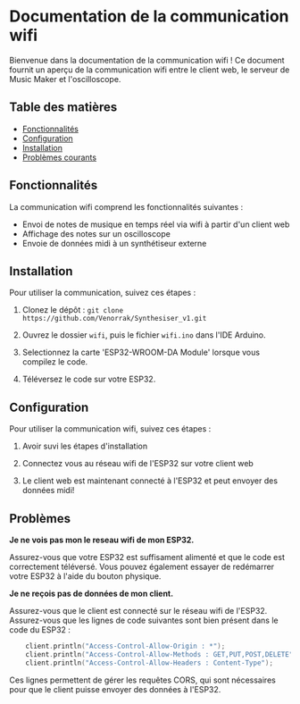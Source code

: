 # Documentation de la communication wifi

Bienvenue dans la documentation de la communication wifi ! Ce document fournit un aperçu de la communication wifi entre le client web, le serveur de Music Maker et l'oscilloscope.

## Table des matières

- [Fonctionnalités](#fonctionnalités)
- [Configuration](#Configuration)
- [Installation](#installation)
- [Problèmes courants](#Problèmes)


## Fonctionnalités

La communication wifi comprend les fonctionnalités suivantes :

- Envoi de notes de musique en temps réel via wifi à partir d'un client web
- Affichage des notes sur un oscilloscope
- Envoie de données midi à un synthétiseur externe

## Installation

Pour utiliser la communication, suivez ces étapes :

1. Clonez le dépôt : `git clone https://github.com/Venorrak/Synthesiser_v1.git`

2. Ouvrez le dossier `wifi`, puis le fichier `wifi.ino` dans l'IDE Arduino. 

3. Selectionnez la carte 'ESP32-WROOM-DA Module' lorsque vous compilez le code.

4. Téléversez le code sur votre ESP32.

## Configuration

Pour utiliser la communication wifi, suivez ces étapes :
 
1. Avoir suvi les étapes d'installation

2. Connectez vous au réseau wifi de l'ESP32 sur votre client web

3. Le client web est maintenant connecté à l'ESP32 et peut envoyer des données midi!

## Problèmes

**Je ne vois pas mon le reseau wifi de mon ESP32.**

Assurez-vous que votre ESP32 est suffisament alimenté et que le code est correctement téléversé. Vous pouvez également essayer de redémarrer votre ESP32 à l'aide du bouton physique.

**Je ne reçois pas de données de mon client.**

Assurez-vous que le client est connecté sur le réseau wifi de l'ESP32. Assurez-vous que les lignes de code suivantes sont bien présent dans le code du ESP32 :

```cpp
    client.println("Access-Control-Allow-Origin : *");
    client.println("Access-Control-Allow-Methods : GET,PUT,POST,DELETE");
    client.println("Access-Control-Allow-Headers : Content-Type");
```

Ces lignes permettent de gérer les requêtes CORS, qui sont nécessaires pour que le client puisse envoyer des données à l'ESP32.

